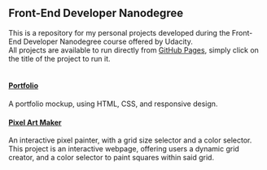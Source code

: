 ## Front-End Developer Nanodegree

This is a repository for my personal projects developed during the Front-End Developer Nanodegree course offered by Udacity.
<br>All projects are available to run directly from [GitHub Pages](https://pages.github.com/), simply click on the title of the project to run it.
<br>
<br>

#### [Portfolio](https://lucasbadur.github.io/Portfolio/)
A portfolio mockup, using HTML, CSS, and responsive design.

#### [Pixel Art Maker](https://lucasbadur.github.io/Pixel-Art-Maker/)
An interactive pixel painter, with a grid size selector and a color selector.
This project is an interactive webpage, offering users a dynamic grid creator, and a color selector to paint squares within said grid.
